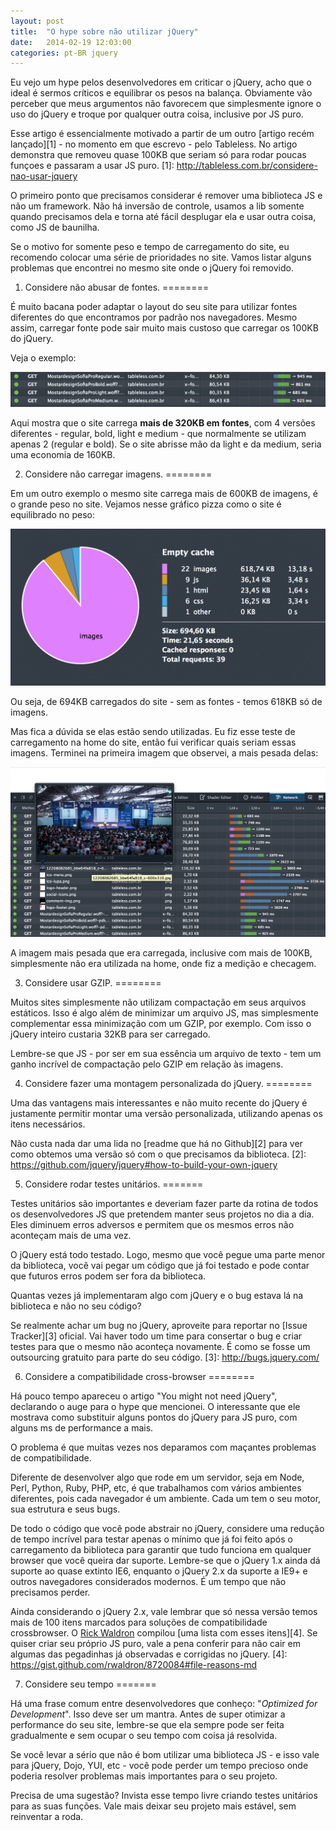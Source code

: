```yaml
---
layout: post
title:  "O hype sobre não utilizar jQuery"
date:   2014-02-19 12:03:00
categories: pt-BR jquery
---
```


Eu vejo um hype pelos desenvolvedores em criticar o jQuery, acho que o ideal é sermos críticos e equilibrar os pesos na balança. Obviamente vão perceber que meus argumentos não favorecem que simplesmente ignore o uso do jQuery e troque por qualquer outra coisa, inclusive por JS puro.

Esse artigo é essencialmente motivado a partir de um outro [artigo recém lançado][1] - no momento em que escrevo - pelo Tableless. No artigo demonstra que removeu quase 100KB que seriam só para rodar poucas funçoes e passaram a usar JS puro. 
[1]: http://tableless.com.br/considere-nao-usar-jquery

O primeiro ponto que precisamos considerar é remover uma biblioteca JS e não um framework. Não há inversão de controle, usamos a lib somente quando precisamos dela e torna até fácil desplugar ela e usar outra coisa, como JS de baunilha.

Se o motivo for somente peso e tempo de carregamento do site, eu recomendo colocar uma série de prioridades no site. Vamos listar alguns problemas que encontrei no mesmo site onde o jQuery foi removido.

1. Considere não abusar de fontes. 
========

É muito bacana poder adaptar o layout do seu site para utilizar fontes diferentes do que encontramos por padrão nos navegadores. Mesmo assim, carregar fonte pode sair muito mais custoso que carregar os 100KB do jQuery.

Veja o exemplo:

[![Fontes](/images/tableless-fontes.png)](/images/tableless-fontes.png)

Aqui mostra que o site carrega **mais de 320KB em fontes**, com 4 versões diferentes - regular, bold, light e medium - que normalmente se utilizam apenas 2 (regular e bold). Se o site abrisse mão da light e da medium, seria uma economia de 160KB.

2. Considere não carregar imagens.
========

Em um outro exemplo o mesmo site carrega mais de 600KB de imagens, é o grande peso no site. Vejamos nesse gráfico pizza como o site é equilibrado no peso:

[![Gráfico pizza](/images/tableless-pizza.png)](/images/tableless-pizza.png)

Ou seja, de 694KB carregados do site - sem as fontes - temos 618KB só de imagens.

Mas fica a dúvida se elas estão sendo utilizadas. Eu fiz esse teste de carregamento na home do site, então fui verificar quais seriam essas imagens. Terminei na primeira imagem que observei, a mais pesada delas:

[![Imagens](/images/tableless-imagens.png)](/images/tableless-imagens.png)

A imagem mais pesada que era carregada, inclusive com mais de 100KB, simplesmente não era utilizada na home, onde fiz a medição e checagem.

3. Considere usar GZIP.
========

Muitos sites simplesmente não utilizam compactação em seus arquivos estáticos. Isso é algo além de minimizar um arquivo JS, mas simplesmente complementar essa minimização com um GZIP, por exemplo. Com isso o jQuery inteiro custaria 32KB para ser carregado.

Lembre-se que JS - por ser em sua essência um arquivo de texto - tem um ganho incrível de compactação pelo GZIP em relação às imagens.

4. Considere fazer uma montagem personalizada do jQuery.
========

Uma das vantagens mais interessantes e não muito recente do jQuery é justamente permitir montar uma versão personalizada, utilizando apenas os itens necessários.

Não custa nada dar uma lida no [readme que há no Github][2] para ver como obtemos uma versão só com o que precisamos da biblioteca.
[2]: https://github.com/jquery/jquery#how-to-build-your-own-jquery

5. Considere rodar testes unitários.
=======

Testes unitários são importantes e deveriam fazer parte da rotina de todos os desenvolvedores JS que pretendem manter seus projetos no dia a dia. Eles diminuem erros adversos e permitem que os mesmos erros não aconteçam mais de uma vez. 

O jQuery está todo testado. Logo, mesmo que você pegue uma parte menor da biblioteca, você vai pegar um código que já foi testado e pode contar que futuros erros podem ser fora da biblioteca.

Quantas vezes já implementaram algo com jQuery e o bug estava lá na biblioteca e não no seu código? 

Se realmente achar um bug no jQuery, aproveite para reportar no [Issue Tracker][3] oficial. Vai haver todo um time para consertar o bug e criar testes para que o mesmo não aconteça novamente. É como se fosse um outsourcing gratuito para parte do seu código.
[3]: http://bugs.jquery.com/

6. Considere a compatibilidade cross-browser
========

Há pouco tempo apareceu o artigo "You might not need jQuery", declarando o auge para o hype que mencionei. O interessante que ele mostrava como substituir alguns pontos do jQuery para JS puro, com alguns ms de performance a mais.

O problema é que muitas vezes nos deparamos com maçantes problemas de compatibilidade.

Diferente de desenvolver algo que rode em um servidor, seja em Node, Perl, Python, Ruby, PHP, etc, é que trabalhamos com vários ambientes diferentes, pois cada navegador é um ambiente. Cada um tem o seu motor, sua estrutura e seus bugs.

De todo o código que você pode abstrair no jQuery, considere uma redução de tempo incrível para testar apenas o mínimo que já foi feito após o carregamento da biblioteca para garantir que tudo funciona em qualquer browser que você queira dar suporte. Lembre-se que o jQuery 1.x ainda dá suporte ao quase extinto IE6, enquanto o jQuery 2.x da suporte a IE9+ e outros navegadores considerados modernos. É um tempo que não precisamos perder.

Ainda considerando o jQuery 2.x, vale lembrar que só nessa versão temos mais de 100 itens marcados para soluções de compatibilidade crossbrowser. O [Rick Waldron](https://twitter.com/rwaldron) compilou [uma lista com esses itens][4]. Se quiser criar seu próprio JS puro, vale a pena conferir para não cair em algumas das pegadinhas já observadas e corrigidas no jQuery.
[4]: https://gist.github.com/rwaldron/8720084#file-reasons-md


7. Considere seu tempo
=======

Há uma frase comum entre desenvolvedores que conheço: "*Optimized for Development*". Isso deve ser um mantra. Antes de super otimizar a performance do seu site, lembre-se que ela sempre pode ser feita gradualmente e sem ocupar o seu tempo com coisa já resolvida.

Se você levar a sério que não é bom utilizar uma biblioteca JS - e isso vale para jQuery, Dojo, YUI, etc - você pode perder um tempo precioso onde poderia resolver problemas mais importantes para o seu projeto.

Precisa de uma sugestão? Invista esse tempo livre criando testes unitários para as suas funções. Vale mais deixar seu projeto mais estável, sem reinventar a roda.